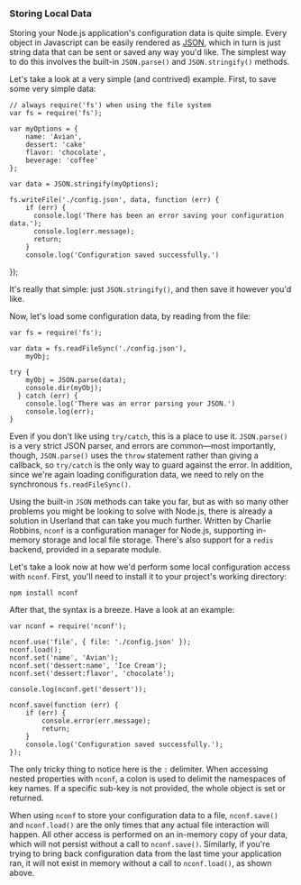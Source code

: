 ### Storing Local Data

Storing your Node.js application's configuration data is quite simple. Every object in Javascript can be easily rendered as [JSON](#what-is-json), which in turn is just string data that can be sent or saved any way you'd like. The simplest way to do this involves the built-in `JSON.parse()` and `JSON.stringify()` methods.

Let's take a look at a very simple (and contrived) example.  First, to save some very simple data:

    // always require('fs') when using the file system  
    var fs = require('fs');

    var myOptions = {
        name: 'Avian',
        dessert: 'cake'
        flavor: 'chocolate',
        beverage: 'coffee'
    };

    var data = JSON.stringify(myOptions);

    fs.writeFile('./config.json', data, function (err) {
        if (err) {
          console.log('There has been an error saving your configuration data.');
          console.log(err.message);
          return;
        }
        console.log('Configuration saved successfully.')
  });

It's really that simple: just `JSON.stringify()`, and then save it however you'd like.

Now, let's load some configuration data, by reading from the file:

    var fs = require('fs');

    var data = fs.readFileSync('./config.json'),
        myObj;

    try {
        myObj = JSON.parse(data);
        console.dir(myObj);
      } catch (err) {
        console.log('There was an error parsing your JSON.')
        console.log(err);
    }

Even if you don't like using `try/catch`, this is a place to use it.  `JSON.parse()` is a very strict JSON parser, and errors are common&mdash;most importantly, though, `JSON.parse()` uses the `throw` statement rather than giving a callback, so `try/catch` is the only way to guard against the error. In addition, since we're again loading conifiguration data, we need to rely on the synchronous `fs.readFileSync()`.

Using the built-in `JSON` methods can take you far, but as with so many other problems you might be looking to solve with Node.js, there is already a solution in Userland that can take you much further. Written by Charlie Robbins, `nconf` is a configuration manager for Node.js, supporting in-memory storage and local file storage. There's also support for a `redis` backend, provided in a separate module.

Let's take a look now at how we'd perform some local configuration access with `nconf`.  First, you'll need to install it to your project's working directory:

    npm install nconf

After that, the syntax is a breeze. Have a look at an example:

    var nconf = require('nconf');

    nconf.use('file', { file: './config.json' });
    nconf.load();
    nconf.set('name', 'Avian');
    nconf.set('dessert:name', 'Ice Cream');
    nconf.set('dessert:flavor', 'chocolate');

    console.log(nconf.get('dessert'));

    nconf.save(function (err) {
        if (err) {
            console.error(err.message);
            return;
        }
        console.log('Configuration saved successfully.');
    });

The only tricky thing to notice here is the `:` delimiter. When accessing nested properties with `nconf`, a colon is used to delimit the namespaces of key names.  If a specific sub-key is not provided, the whole object is set or returned.

When using `nconf` to store your configuration data to a file, `nconf.save()` and `nconf.load()` are the only times that any actual file interaction will happen.  All other access is performed on an in-memory copy of your data, which will not persist without a call to `nconf.save()`.  Similarly, if you're trying to bring back configuration data from the last time your application ran, it will not exist in memory without a call to `nconf.load()`, as shown above.